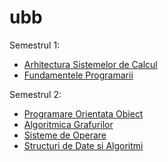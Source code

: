 # ubb

Semestrul 1:
- [Arhitectura Sistemelor de Calcul](https://github.com/cocsmin/ubb/tree/main/Semestrul%201/Arhitectura%20Sistemelor%20de%20Calcul)
- [Fundamentele Programarii]()

Semestrul 2:
- [Programare Orientata Obiect]()
- [Algoritmica Grafurilor]()
- [Sisteme de Operare]()
- [Structuri de Date si Algoritmi]()
